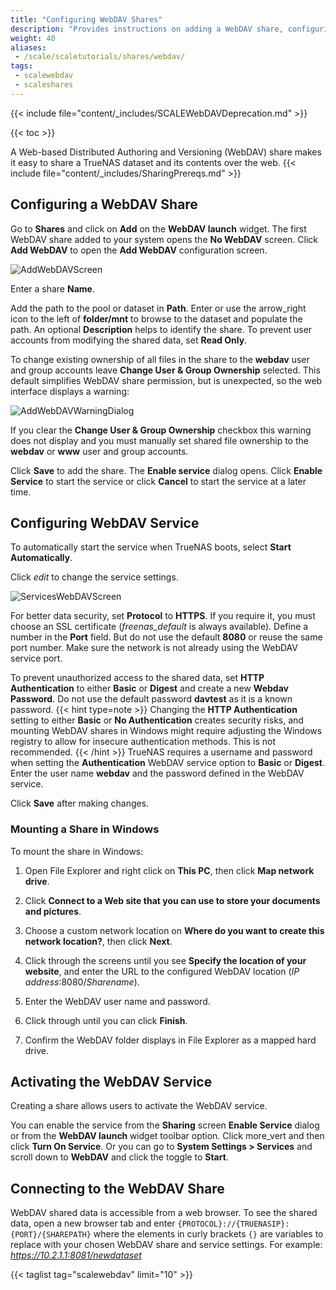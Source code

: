 ```yaml
---
title: "Configuring WebDAV Shares"
description: "Provides instructions on adding a WebDAV share, configuring and starting the WebDAV service, mounting the share in Windows, and connecting to it with a web browser."
weight: 40
aliases:
 - /scale/scaletutorials/shares/webdav/
tags:
 - scalewebdav
 - scaleshares
---
```


{{< include file="content/_includes/SCALEWebDAVDeprecation.md" >}}

{{< toc >}}


A Web-based Distributed Authoring and Versioning (WebDAV) share makes it easy to share a TrueNAS dataset and its contents over the web.
{{< include file="content/_includes/SharingPrereqs.md" >}}

## Configuring a WebDAV Share

Go to **Shares** and click on **Add** on the **WebDAV <span class="material-icons">launch</span>** widget. 
The first WebDAV share added to your system opens the **No WebDAV** screen. 
Click **Add WebDAV** to open the **Add WebDAV** configuration screen.

![AddWebDAVScreen](/images/SCALE/22.12/AddWebDAVScreen.png "Add WebDAV Screen") 

Enter a share **Name**.

Add the path to the pool or dataset in **Path**. Enter or use the <span class="material-icons">arrow_right</span> icon to the left of **<span class="material-icons">folder</span>/mnt** to browse to the dataset and populate the path.
An optional **Description** helps to identify the share.
To prevent user accounts from modifying the shared data, set **Read Only**.

To change existing ownership of all files in the share to the **webdav** user and group accounts leave **Change User & Group Ownership** selected.
This default simplifies WebDAV share permission, but is unexpected, so the web interface displays a warning:

![AddWebDAVWarningDialog](/images/SCALE/22.02/AddWebDAVWarningDialog.png "Add Webdav Warning")

If you clear the **Change User & Group Ownership** checkbox this warning does not display and you must manually set shared file ownership to the **webdav** or **www** user and group accounts.

Click **Save** to add the share. The **Enable service** dialog opens. Click **Enable Service** to start the service or click **Cancel** to start the service at a later time.

## Configuring WebDAV Service

To automatically start the service when TrueNAS boots, select **Start Automatically**.

Click <i class="material-icons" aria-hidden="true" title="edit">edit</i> to change the service settings.

![ServicesWebDAVScreen](/images/SCALE/22.12/ServicesWebDAVScreen.png "WebDAV Service Options")

For better data security, set **Protocol** to **HTTPS**. 
If you require it, you must choose an SSL certificate (*freenas_default* is always available).
Define a number in the **Port** field. But do not use the default **8080** or reuse the same port number.
Make sure the network is not already using the WebDAV service port.

To prevent unauthorized access to the shared data, set **HTTP Authentication** to either **Basic** or **Digest** and create a new **Webdav Password**. Do not use the default password **davtest** as it is a known password.
{{< hint type=note >}}
Changing the **HTTP Authentication** setting to either **Basic** or **No Authentication** creates security risks, and mounting WebDAV shares in Windows might require adjusting the Windows registry to allow for insecure authentication methods. 
This is not recommended.
{{< /hint >}}
TrueNAS requires a username and password when setting the **Authentication** WebDAV service option to **Basic** or **Digest**.
Enter the user name **webdav** and the password defined in the WebDAV service.

Click **Save** after making changes.

### Mounting a Share in Windows
To mount the share in Windows:

1. Open File Explorer and right click on **This PC**, then click **Map network drive**.

2. Click **Connect to a Web site that you can use to store your documents and pictures**.

3. Choose a custom network location on **Where do you want to create this network location?**, then click **Next**.

4. Click through the screens until you see **Specify the location of your website**, and enter the URL to the configured WebDAV location  (*IP address*:8080/*Sharename*).

5. Enter the WebDAV user name and password.

6. Click through until you can click **Finish**.

7. Confirm the WebDAV folder displays in File Explorer as a mapped hard drive.

## Activating the WebDAV Service

Creating a share allows users to activate the WebDAV service.

You can enable the service from the **Sharing** screen **Enable Service** dialog or from the **WebDAV <span class="material-icons">launch </span>** widget toolbar option. 
Click <span class="material-icons">more_vert</span> and then click **Turn On Service**. 
Or you can go to **System Settings > Services** and scroll down to **WebDAV** and click the toggle to **Start**.

## Connecting to the WebDAV Share

WebDAV shared data is accessible from a web browser.
To see the shared data, open a new browser tab and enter `{PROTOCOL}://{TRUENASIP}:{PORT}/{SHAREPATH}` where the elements in curly brackets `{}` are variables to replace with your chosen WebDAV share and service settings.
For example: *https://10.2.1.1:8081/newdataset*

{{< taglist tag="scalewebdav" limit="10" >}}